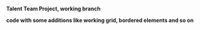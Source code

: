  <b>Talent Team Project, working branch<b>

code with some additions like working grid, bordered elements and so on
